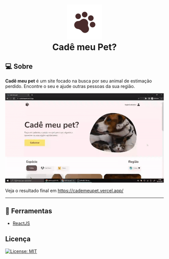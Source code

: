<h1 align="center">
  <img src="./src/Assets/logo.svg"> <br>
  Cadê meu Pet?
</h1>

## :computer: Sobre

**Cadê meu pet** é um site focado na busca por seu animal de estimação perdido. Encontre o seu e ajude outras pessoas da sua região.

![Show](show.gif)

Veja o resultado final em https://cademeupet.vercel.app/

---

## :hammer: Ferramentas

- [ReactJS](https://reactjs.org/)

## Licença

[![License: MIT](https://img.shields.io/badge/License-MIT-yellow.svg)](https://opensource.org/licenses/MIT)
